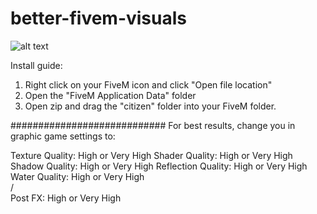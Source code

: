 # better-fivem-visuals

![alt text](https://cdn.discordapp.com/attachments/409587889853169664/452682239067553792/lspd3.png)

Install guide:

1. Right click on your FiveM icon and click "Open file location"
2. Open the "FiveM Application Data" folder
3. Open zip and drag the "citizen" folder into your FiveM folder.

############################
For best results, change you in graphic game settings to:

Texture Quality:     High or Very High
Shader Quality:      High or Very High
Shadow Quality:      High or Very High
Reflection Quality:  High or Very High
Water Quality:       High or Very High
\
/
\
Post FX:             High or Very High
